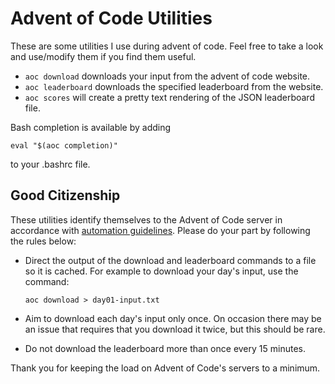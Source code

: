 # Advent of Code Utilities

These are some utilities I use during advent of code. Feel free to take a look
and use/modify them if you find them useful.

- `aoc download` downloads your input from the advent of code website.
- `aoc leaderboard` downloads the specified leaderboard from the website.
- `aoc scores` will create a pretty text rendering of the JSON leaderboard file.

Bash completion is available by adding

~~~~~
eval "$(aoc completion)"
~~~~~

to your .bashrc file.

## Good Citizenship
These utilities identify themselves to the Advent of Code server in accordance
with [automation guidelines](https://www.reddit.com/r/adventofcode/wiki/faqs/automation).
Please do your part by following the rules below:

- Direct the output of the download and leaderboard commands to a file so it is
  cached. For example to download your day's input, use the command:
  ~~~~~
  aoc download > day01-input.txt
  ~~~~~

- Aim to download each day's input only once. On occasion there may be an issue
  that requires that you download it twice, but this should be rare.
- Do not download the leaderboard more than once every 15 minutes.

Thank you for keeping the load on Advent of Code's servers to a minimum.
